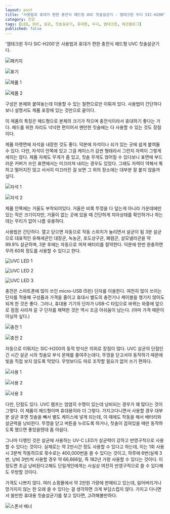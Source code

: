```yaml
---
layout: post
title: "사용법과 휴대가 편한 충전식 헤드형 UVC 칫솔살균기 - 엠테크윈 두다 SIC-H200"
category: 건강
tags: [LED, UVC, 살균, 칫솔살균기, 휴대용, 두다, 엠테크윈, 에코블로그]
published: false
---
```


'엠테크윈 두다 SIC-H200'은
사용법과 휴대가 편한 충전식 헤드형 UVC 칫솔살균기다.

![패키지](/images/mtechwin-doda-sic-h200-review-01.jpg)

![표기](/images/mtechwin-doda-sic-h200-review-02.jpg)

![제품 1](/images/mtechwin-doda-sic-h200-review-03.jpg)

![제품 2](/images/mtechwin-doda-sic-h200-review-04.jpg)

구성은 본체와 붙여놓는데 이용할 수 있는 철편으로만 이뤄져 있다.
사용법이 간단하다보니 설명서도 제품 포장에 있는 것만으로 끝이다.

이 제품의 특징은 헤드형으로 본체의 크기가 작으며
충전식이라서 휴대하기 좋다는 거다.
헤드를 위한 자리도 넉넉한 편이어서 왠만한 칫솔에는 다 사용할 수 있는 것도 장점이다.

제품 아랫면에 자석을 내장한 것도 좋다.
덕분에 자석이나 쇠가 있는 곳에 쉽게 붙여둘 수 있다.
다만, 자석이 안쪽에 있고 그걸 케이스가 감싼 형태라서 그런지 자력이 그렇게 세지는 않다.
제품 자체도 무게가 좀 있고, 칫솔 무게도 얹어질 수 있다보니
표면에 부드러운 커버가 쓰인 표면에서는 미끄러져 내리는 경우도 있었다.
그래도 자력이 약해서 툭 하고 떨어지진 않고 서서히 미끄러진 걸 보면
그 외의 장소에는 대부분 잘 붙지 않을까 싶다.

![자석 1](/images/mtechwin-doda-sic-h200-review-11.jpg)

![자석 2](/images/mtechwin-doda-sic-h200-review-12.jpg)

제품 안쪽에는 거울도 부착되어있다.
거울은 비록 뚜껑을 다 덮는게 아니라 가운데에만 있는 작은 크기이지만,
거울이 없는 곳에 있을 때 간단하게 치아상태를 확인하거나 하는데는 무리가 없어 나름 유용하다.

사용법은 간단하다.
열고 닫으면 자동으로 작동 스위치가 눌리면서 살균이 됨
3분 살균으로 대표적인 유해세균인 대장균, 녹농균, 포도상구균, 폐렴군, 살모넬라균을 약 99.9% 살균하며,
3분 후에는 자동으로 꺼져 배터리를 절약한다.
덕분에 한번 완충하면 무려 60회 정도를 사용할 수 있다고 한다.

![UVC LED 1](/images/mtechwin-doda-sic-h200-review-05.jpg)

![UVC LED 2](/images/mtechwin-doda-sic-h200-review-06.jpg)

![UVC LED 3](/images/mtechwin-doda-sic-h200-review-07.jpg)

충전은 스마트폰에 많이 쓰인 micro-USB (5핀) 단자를 이용한다.
여전히 많이 쓰이는 단자를 적용해 구성품과 가격을 줄이고
휴대시 별도의 충전기나 케이블을 챙기지 않아도 되게 한 것은 좋다.
그러나, 휴대용 기기의 단자가 USB-C 타입으로 바뀌는 와중에
앞으로 점점 사라져 갈 구 단자를 채택한 것은 역시 조금 아쉬움이 남는다.
(아마 가격 때문이 아닐까 싶다.)

![충전 1](/images/mtechwin-doda-sic-h200-review-13.jpg)

![충전 2](/images/mtechwin-doda-sic-h200-review-14.jpg)

자동으로 이뤄지는 SIC-H200의 동작 방식은 의외로 장점이 많다.
UVC 살균의 단점인 긴 시간 살균 시의 칫솔모 부식 문제를 줄여주는데다,
뚜껑을 닫고서야 동작하기 때문에 빛을 직접 보지 않도록 막았다.
무엇보다도 따로 조작할 필요가 없어 쓰기 편하다.

![사용 1](/images/mtechwin-doda-sic-h200-review-08.jpg)

![사용 2](/images/mtechwin-doda-sic-h200-review-09.jpg)

![사용 3](/images/mtechwin-doda-sic-h200-review-10.jpg)

다만, 단점도 있다.
UVC 램프는 엄염히 수명이 있는데 낭비되는 경우가 꽤 많다는 것이 그렇다.
이 제품이 헤드형이며 휴대용이라 더 그렇다.
가지고다니면서 사용할 경우 대부분 살균 후엔 칫솔을 빼서 별도 케이스에 넣게 되는데,
이 때에도 작동을 해서 배터리와 살균력을 낭비한다.
뚜껑을 닫고 버튼을 누르도록 하거나,
칫솔이 꼽혀있을 때만 동작하도록 했으면 좋았을텐데 좀 아쉽다.

그나마 다행인 것은 살균에 사용하는 UV-C LED가
살균력이 강하고 반영구적으로 사용할 수 있다는 것이다.
실제로는 약 2만시간 정도 사용할 수 있다고 하는데,
이는 1회 사용시 3분씩 작동하므로 횟수로는 400,000번을 쓸 수 있다는 것이고,
하루에 6번(실제 3번, 낭비 3번)씩 사용할 경우 약 66,666일, 즉 182년 가량 사용할 수 있다는 것이다.
이 정도면 조금 낭비된다고해도 단일개인에게는 사실상 여전히 반영구적으로 쓸 수 있다해도 무방할 것이다.

가격도 나쁘지 않다.
여러 쇼핑몰에서 약 2만원 가량에 판매되고 있는데,
잃어버리거나 망가지지 않는 한 오래 쓸 수 있다는 걸 생각하면 크게 부담스럽지 않다.
가지고 다니면서 쓸만한 휴대용 칫솔살균기를 찾고 있다면, 고려해볼만하다.



![스폰서 배너](http://echoblog.net/images/sponsor-banner.png "이 글은 에코블로그를 통해 해당 업체에서 페이백을 제공받아 작성한 리뷰다.")
